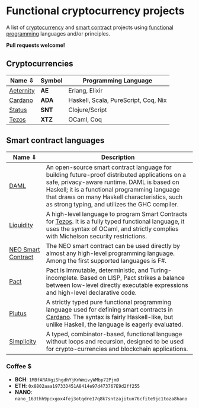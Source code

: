 # Functional cryptocurrency projects

A list of [cryptocurrency](https://en.wikipedia.org/wiki/Cryptocurrency) and [smart contract](https://en.wikipedia.org/wiki/Smart_contract) projects using [functional programming](https://en.wikipedia.org/wiki/Functional_programming) languages and/or principles.

**Pull requests welcome!**

## Cryptocurrencies

Name ⇩         | Symbol  | Programming Language
---------------|---------|----------------------
[Aeternity][1] | **AE**  | Erlang, Elixir
[Cardano][2]   | **ADA** | Haskell, Scala, PureScript, Coq, Nix
[Status][3]    | **SNT** | Clojure/Script
[Tezos][4]     | **XTZ** | OCaml, Coq

[1]: https://www.aeternity.com
[2]: https://www.cardanohub.org/en/home
[3]: https://status.im
[4]: https://www.tezos.com

## Smart contract languages

Name ⇩            | Description
------------------|-------------------------------
[DAML][100]       | An open-source smart contract language for building future-proof distributed applications on a safe, privacy-aware runtime. DAML is based on Haskell; it is a functional programming language that draws on many Haskell characteristics, such as strong typing, and utilizes the GHC compiler. 
[Liquidity][101]  | A high-level language to program Smart Contracts for [Tezos](https://www.tezos.com). It is a fully typed functional language, it uses the syntax of OCaml, and strictly complies with Michelson security restrictions.
[NEO Smart Contract][102] | The NEO smart contract can be used directly by almost any high-level programming language. Among the first supported languages is F#.
[Pact][103]       | Pact is immutable, deterministic, and Turing-incomplete. Based on LISP, Pact strikes a balance between low-level directly executable expressions and high-level declarative code.
[Plutus][104]     | A strictly typed pure functional programming language used for defining smart contracts in [Cardano](https://www.cardanohub.org/en/home). The syntax is fairly Haskell-like, but unlike Haskell, the language is eagerly evaluated.
[Simplicity][105] | A typed, combinator-based, functional language without loops and recursion, designed to be used for crypto-currencies and blockchain applications.

[100]: https://www.daml.com
[101]: http://www.liquidity-lang.org
[102]: http://docs.neo.org/en-us/sc/introduction.html
[103]: http://kadena.io/pact
[104]: https://cardanodocs.com/technical/plutus/introduction
[105]: https://blockstream.com/simplicity.pdf

### Coffee $

- **BCH**: `1MBfARAVgiShgdhYjKnWmivyWMbp72Pjm9`
- **ETH**: `0x8802aaa19733D451A8414e97d473767E9d2ff255`
- **NANO**: `nano_163thh9pcxgox4fej3otqdre17q8k7sntzajitun76cfite9jc1toza8hano`
